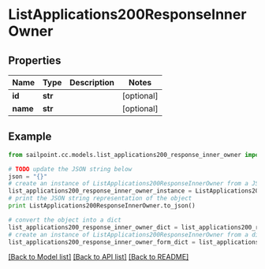 # ListApplications200ResponseInnerOwner


## Properties
Name | Type | Description | Notes
------------ | ------------- | ------------- | -------------
**id** | **str** |  | [optional] 
**name** | **str** |  | [optional] 

## Example

```python
from sailpoint.cc.models.list_applications200_response_inner_owner import ListApplications200ResponseInnerOwner

# TODO update the JSON string below
json = "{}"
# create an instance of ListApplications200ResponseInnerOwner from a JSON string
list_applications200_response_inner_owner_instance = ListApplications200ResponseInnerOwner.from_json(json)
# print the JSON string representation of the object
print ListApplications200ResponseInnerOwner.to_json()

# convert the object into a dict
list_applications200_response_inner_owner_dict = list_applications200_response_inner_owner_instance.to_dict()
# create an instance of ListApplications200ResponseInnerOwner from a dict
list_applications200_response_inner_owner_form_dict = list_applications200_response_inner_owner.from_dict(list_applications200_response_inner_owner_dict)
```
[[Back to Model list]](../README.md#documentation-for-models) [[Back to API list]](../README.md#documentation-for-api-endpoints) [[Back to README]](../README.md)


